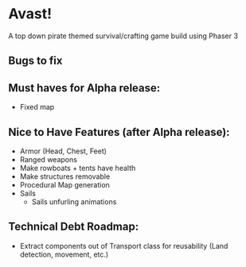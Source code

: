 # Avast!

A top down pirate themed survival/crafting game build using Phaser 3

## Bugs to fix

## Must haves for Alpha release:

- Fixed map

## Nice to Have Features (after Alpha release):

- Armor (Head, Chest, Feet)
- Ranged weapons
- Make rowboats + tents have health
- Make structures removable
- Procedural Map generation
- Sails
  - Sails unfurling animations

## Technical Debt Roadmap:

- Extract components out of Transport class for reusability (Land detection, movement, etc.)
